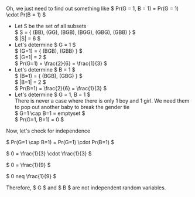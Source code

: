 Oh, we just need to find out something like $ Pr(G = 1, B = 1) = Pr(G = 1) \cdot Pr(B = 1) $

<ul>
	<li> Let S be the set of all subsets <br/>
	      $ S = { (BB), (GG), (BGB), (BGG), (GBG), (GBB) } $ <br/>
	      $ |S| = 6 $
	<li> Let's determine $ G = 1 $ <br/>
	      $ (G=1) = { (BGB), (GBB) } $ <br/>
	      $ |G=1| = 2 $ <br/>
	      $ Pr(G=1) = \frac{2}{6} = \frac{1}{3} $
	<li> Let's determine $ B = 1 $ <br/>
	      $ (B=1) = { (BGB), (GBG) } $ <br/>
	      $ |B=1| = 2 $ <br/>
	      $ Pr(B=1) = \frac{2}{6} = \frac{1}{3} $
	<li> Let's determine $ G = 1, B = 1 $ <br/>
	      There is never a case where there is only 1 boy and 1 girl. We need them to pop out another baby to break the gender tie <br/>
	      $ G=1 \cap B=1 = emptyset $ <br/>
	      $ Pr(G=1, B=1) = 0 $
</ul>

Now, let's check for independence

$ Pr(G=1 \cap B=1) = Pr(G=1) \cdot Pr(B=1) $

$ 0 = \frac{1}{3} \cdot \frac{1}{3} $

$ 0 = \frac{1}{9} $

$ 0 neq \frac{1}{9} $

Therefore, $ G $ and $ B $ are not independent random variables.

